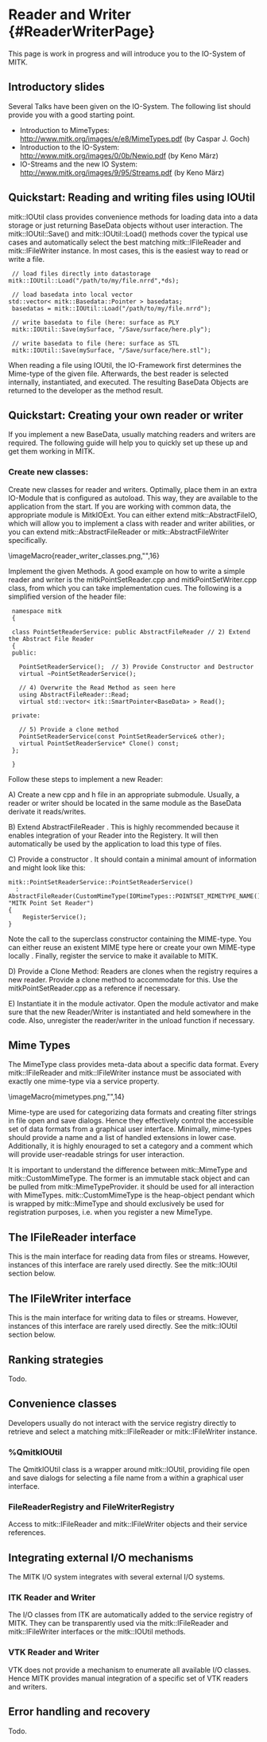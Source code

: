 Reader and Writer {#ReaderWriterPage}
=================

This page is work in progress and will introduce you to the IO-System of MITK.

## Introductory slides

Several Talks have been given on the IO-System. The following list should provide you with a good starting point.

- Introduction to MimeTypes: http://www.mitk.org/images/e/e8/MimeTypes.pdf (by Caspar J. Goch)
- Introduction to the IO-System: http://www.mitk.org/images/0/0b/Newio.pdf (by Keno März)
- IO-Streams and the new IO System: http://www.mitk.org/images/9/95/Streams.pdf (by Keno März)

## Quickstart: Reading and writing files using IOUtil

mitk::IOUtil class provides convenience methods for loading data into a data
storage or just returning BaseData objects without user interaction. The mitk::IOUtil::Save()
and mitk::IOUtil::Load() methods cover the typical use cases and
automatically select the best matching mitk::IFileReader and mitk::IFileWriter
instance. In most cases, this is the easiest way to read or write a file.

     // load files directly into datastorage
    mitk::IOUtil::Load("/path/to/my/file.nrrd",*ds);

     // load basedata into local vector
    std::vector< mitk::Basedata::Pointer > basedatas;
     basedatas = mitk::IOUtil::Load("/path/to/my/file.nrrd");

     // write basedata to file (here: surface as PLY
     mitk::IOUtil::Save(mySurface, "/Save/surface/here.ply");

     // write basedata to file (here: surface as STL
     mitk::IOUtil::Save(mySurface, "/Save/surface/here.stl");

When reading a file using IOUtil, the IO-Framework  first determines the Mime-type of the given file.
Afterwards, the best reader is selected internally, instantiated, and executed. The resulting BaseData Objects are returned to the developer as the method result.

## Quickstart: Creating your own reader or writer

If you implement a new BaseData, usually matching readers and writers are required. The following guide will help you to quickly set up these up and get them working in MITK.
### Create new classes:
Create new classes for reader and writers. Optimally, place them in an extra IO-Module that is configured as autoload. This way, they are available to the application from the start. If you are working  with common data, the appropriate module is MitkIOExt. You can either extend mitk::AbstractFileIO, which will allow you to implement a class with reader and writer abilities, or you can extend mitk::AbstractFileReader or mitk::AbstractFileWriter specifically.

\imageMacro{reader_writer_classes.png,"",16}


Implement the given Methods. A good example on how to write a simple reader and writer is the mitkPointSetReader.cpp and mitkPointSetWriter.cpp class, from which you can take implementation cues. The following is a simplified version of the header file:

     namespace mitk
     {

     class PointSetReaderService: public AbstractFileReader // 2) Extend the Abstract File Reader
     {
     public:

       PointSetReaderService();  // 3) Provide Constructor and Destructor
       virtual ~PointSetReaderService();

       // 4) Overwrite the Read Method as seen here
       using AbstractFileReader::Read;
       virtual std::vector< itk::SmartPointer<BaseData> > Read();

     private:

       // 5) Provide a clone method
       PointSetReaderService(const PointSetReaderService& other);
       virtual PointSetReaderService* Clone() const;
     };

     }

Follow these steps to implement a new Reader:

A)     Create a new cpp and h file in an appropriate submodule. Usually, a reader or writer should be located in the same module as the BaseData derivate it reads/writes.

B)     Extend AbstractFileReader . This is highly recommended because it enables integration of your Reader into the Registery. It will then automatically be used by the application to load this type of files.

C)     Provide a constructor . It should contain a minimal amount of information and might look like this:

    mitk::PointSetReaderService::PointSetReaderService()
      : AbstractFileReader(CustomMimeType(IOMimeTypes::POINTSET_MIMETYPE_NAME()), "MITK Point Set Reader")
    {
        RegisterService();
    }

Note the call to the superclass constructor containing the MIME-type. You can either reuse an existent MIME type here or create your own MIME-type locally . Finally, register the service to make it available to MITK.

D)     Provide a Clone Method: Readers are clones when the registry requires a new reader. Provide a clone method to accommodate for this. Use the mitkPointSetReader.cpp as a reference if necessary.

E)     Instantiate it in the module activator. Open the module activator and make sure that the new Reader/Writer is instantiated and held somewhere in the code.  Also, unregister the reader/writer in the unload function if necessary.

## Mime Types

The MimeType class provides meta-data about a specific data format.
Every mitk::IFileReader and mitk::IFileWriter instance must be associated
with exactly one mime-type via a service property.

\imageMacro{mimetypes.png,"",14}

Mime-type are used for categorizing data formats and creating filter
strings in file open and save dialogs. Hence they effectively control
the accessible set of data formats from a graphical user interface.
Minimally, mime-types should provide a name and a list of handled extensions in lower case.
Additionally, it is highly enouraged to set a category and a comment which will provide user-readable
strings for user interaction.

It is important to understand the difference between mitk::MimeType and mitk::CustomMimeType.
The former is an immutable stack object and can be pulled from mitk::MimeTypeProvider.
it should be used for all interaction with MimeTypes. mitk::CustomMimeType is the heap-object pendant
which is wrapped by mitk::MimeType and should exclusively be used for registration purposes, i.e. when you
register a new MimeType.

## The IFileReader interface

This is the main interface for reading data from files or streams.
However, instances of this interface are rarely used directly.
See the mitk::IOUtil section below.

## The IFileWriter interface

This is the main interface for writing data to files or streams.
However, instances of this interface are rarely used directly.
See the mitk::IOUtil section below.

## Ranking strategies

Todo.

## Convenience classes

Developers usually do not interact with the service registry directly
to retrieve and select a matching mitk::IFileReader or mitk::IFileWriter instance.


### %QmitkIOUtil

The QmitkIOUtil class is a wrapper around mitk::IOUtil, providing
file open and save dialogs for selecting a file name from a within
a graphical user interface.

### FileReaderRegistry and FileWriterRegistry

Access to mitk::IFileReader and mitk::IFileWriter objects and their service references.

## Integrating external I/O mechanisms

The MITK I/O system integrates with several external I/O systems.

### ITK Reader and Writer

The I/O classes from ITK are automatically added to the service registry
of MITK. They can be transparently used via the mitk::IFileReader and mitk::IFileWriter
interfaces or the mitk::IOUtil methods.

### VTK Reader and Writer

VTK does not provide a mechanism to enumerate all available I/O classes.
Hence MITK provides manual integration of a specific set of VTK readers
and writers.

## Error handling and recovery

Todo.
